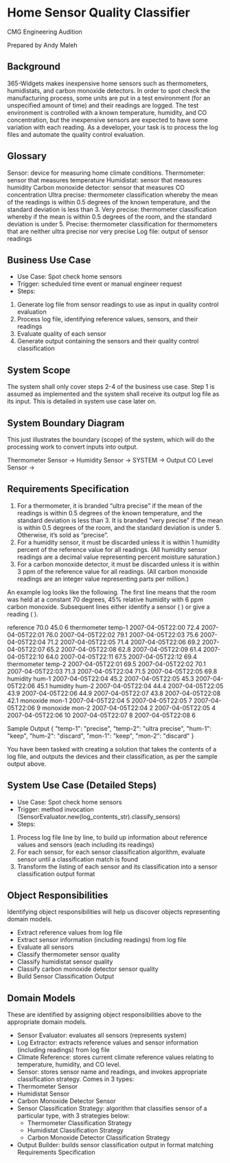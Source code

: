 # Home Sensor Quality Classifier 

CMG Engineering Audition

Prepared by Andy Maleh

## Background

365-Widgets makes inexpensive home sensors such as thermometers, humidistats, and carbon monoxide detectors. In order to spot check the
manufacturing process, some units are put in a test environment (for an unspecified amount of time) and their readings are logged. The test
environment is controlled with a known temperature, humidity, and CO concentration, but the inexpensive sensors are expected to have some
variation with each reading.
As a developer, your task is to process the log files and automate the quality control evaluation.

## Glossary

Sensor: device for measuring home climate conditions. 
Thermometer: sensor that measures temperature
Humidistat: sensor that measures humidity
Carbon monoxide detector: sensor that measures CO concentration
Ultra precise: thermometer classification whereby the mean of the readings is within 0.5 degrees of the known temperature, and the standard deviation is less than 3.
Very precise: thermometer classification whereby if the mean is within 0.5 degrees of the room, and the standard deviation is under 5.
Precise: thermometer classification for thermometers that are neither ultra precise nor very precise
Log file: output of sensor readings

## Business Use Case

* Use Case: Spot check home sensors
 * Trigger: scheduled time event or manual engineer request
 * Steps:
  1. Generate log file from sensor readings to use as input in quality control evaluation
  2. Process log file, identifying reference values, sensors, and their readings
  3. Evaluate quality of each sensor
  4. Generate output containing the sensors and their quality control classification

## System Scope

The system shall only cover steps 2-4 of the business use case. Step 1 is assumed as implemented and the system shall receive its output log file as its input. This is detailed in system use case later on.

## System Boundary Diagram

This just illustrates the boundary (scope) of the system, which will do the processing work to convert inputs into output.

Thermometer Sensor -> 
Humidity Sensor    -> SYSTEM -> Output
CO Level Sensor    -> 

## Requirements Specification

1. For a thermometer, it is branded “ultra precise” if the mean of the readings is within 0.5 degrees of the known temperature, and the standard
deviation is less than 3. It is branded “very precise” if the mean is within 0.5 degrees of the room, and the standard deviation is under 5. Otherwise,
it’s sold as “precise”.
2. For a humidity sensor, it must be discarded unless it is within 1 humidity percent of the reference value for all readings. (All humidity sensor
readings are a decimal value representing percent moisture saturation.)
3. For a carbon monoxide detector, it must be discarded unless it is within 3 ppm of the reference value for all readings. (All carbon monoxide
readings are an integer value representing parts per million.)

An example log looks like the following. The first line means that the room was held at a constant 70 degrees, 45% relative humidity with 6 ppm
carbon monoxide. Subsequent lines either identify a sensor (<type> <name>) or give a reading (<time> <value>).

reference 70.0 45.0 6
thermometer temp-1
2007-04-05T22:00 72.4
2007-04-05T22:01 76.0
2007-04-05T22:02 79.1
2007-04-05T22:03 75.6
2007-04-05T22:04 71.2
2007-04-05T22:05 71.4
2007-04-05T22:06 69.2
2007-04-05T22:07 65.2
2007-04-05T22:08 62.8
2007-04-05T22:09 61.4
2007-04-05T22:10 64.0
2007-04-05T22:11 67.5
2007-04-05T22:12 69.4
thermometer temp-2
2007-04-05T22:01 69.5
2007-04-05T22:02 70.1
2007-04-05T22:03 71.3
2007-04-05T22:04 71.5
2007-04-05T22:05 69.8
humidity hum-1
2007-04-05T22:04 45.2
2007-04-05T22:05 45.3
2007-04-05T22:06 45.1
humidity hum-2
2007-04-05T22:04 44.4
2007-04-05T22:05 43.9
2007-04-05T22:06 44.9
2007-04-05T22:07 43.8
2007-04-05T22:08 42.1
monoxide mon-1
2007-04-05T22:04 5
2007-04-05T22:05 7
2007-04-05T22:06 9
monoxide mon-2
2007-04-05T22:04 2
2007-04-05T22:05 4
2007-04-05T22:06 10
2007-04-05T22:07 8
2007-04-05T22:08 6

Sample Output
{
"temp-1": "precise",
"temp-2": "ultra precise",
"hum-1": "keep",
"hum-2": "discard",
"mon-1": "keep",
"mon-2": "discard"
}

You have been tasked with creating a solution that takes the contents of a log file, and outputs the devices and their classification, as per the sample
output above.

## System Use Case (Detailed Steps)

* Use Case: Spot check home sensors
 * Trigger: method invocation (SensorEvaluator.new(log_contents_str).classify_sensors)
 * Steps:
  1. Process log file line by line, to build up information about reference values and sensors (each including its readings)
  2. For each sensor, for each sensor classification algorithm, evaluate sensor until a classification match is found
  3. Transform the listing of each sensor and its classification into a sensor classification output format

## Object Responsibilities

Identifying object responsibilities will help us discover objects representing domain models.

* Extract reference values from log file
* Extract sensor information (including readings) from log file
* Evaluate all sensors 
* Classify thermometer sensor quality
* Classify humidistat sensor quality
* Classify carbon monoxide detector sensor quality
* Build Sensor Classification Output

## Domain Models

These are identified by assigning object responsibilities above to the appropriate domain models.

- Sensor Evaluator: evaluates all sensors (represents system)
- Log Extractor: extracts reference values and sensor information (including readings) from log file
- Climate Reference: stores current climate reference values relating to temperature, humidity, and CO level.
- Sensor: stores sensor name and readings, and invokes appropriate classification strategy. Comes in 3 types:
 - Thermometer Sensor
 - Humidistat Sensor
 - Carbon Monoxide Detector Sensor
- Sensor Classification Strategy: algorithm that classifies sensor of a particular type, with 3 strategies below:
  - Thermometer Classification Strategy
  - Humidistat Classification Strategy
  - Carbon Monoxide Detector Classification Strategy
- Output Builder: builds sensor classification output in format matching Requirements Specification

